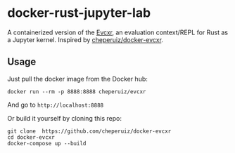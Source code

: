 # docker-rust-jupyter-lab

A containerized version of the [Evcxr](https://github.com/google/evcxr), an evaluation context/REPL for Rust as a Jupyter kernel.
Inspired by [cheperuiz/docker-evcxr](https://github.com/cheperuiz/docker-evcxr).

## Usage
Just pull the docker image from the Docker hub:

`docker run --rm -p 8888:8888 cheperuiz/evcxr`

And go to `http://localhost:8888`

Or build it yourself by cloning this repo:
```
git clone  https://github.com/cheperuiz/docker-evcxr
cd docker-evcxr
docker-compose up --build
```


